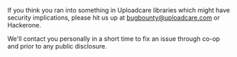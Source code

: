 If you think you ran into something in Uploadcare libraries which might have security implications, please hit us up at bugbounty@uploadcare.com or Hackerone.

We'll contact you personally in a short time to fix an issue through co-op and prior to any public disclosure.
